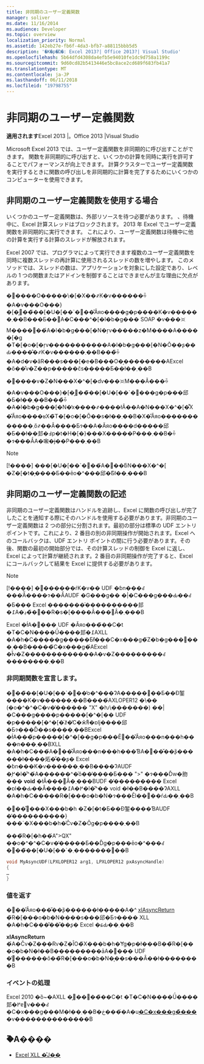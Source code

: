 ```yaml
---
title: 非同期のユーザー定義関数
manager: soliver
ms.date: 11/16/2014
ms.audience: Developer
ms.topic: overview
localization_priority: Normal
ms.assetid: 142eb27e-fb6f-4da3-bfb7-a88115bbb5d5
description: '�K�p�Ώ�: Excel 2013?| Office 2013?| Visual Studio'
ms.openlocfilehash: 5b64dfd4308da4efb5e94010fe1dc9d758a1199c
ms.sourcegitcommit: 9d60cd82b5413446e5bc8ace2cd689f683fb41a7
ms.translationtype: MT
ms.contentlocale: ja-JP
ms.lasthandoff: 06/11/2018
ms.locfileid: "19798755"
---
```

# <a name="asynchronous-user-defined-functions"></a>非同期のユーザー定義関数

**適用されます**Excel 2013 |。Office 2013 |Visual Studio 
  
Microsoft Excel 2013 では、ユーザー定義関数を非同期的に呼び出すことができます。 関数を非同期的に呼び出すと、いくつかの計算を同時に実行を許可することでパフォーマンスが向上できます。 計算クラスターでユーザー定義関数を実行するときに関数の呼び出しを非同期的に計算を完了するためにいくつかのコンピューターを使用できます。
  
## <a name="when-to-use-asynchronous-user-defined-functions"></a>非同期のユーザー定義関数を使用する場合

いくつかのユーザー定義関数は、外部リソースを待つ必要があります。 、待機中に、Excel 計算スレッドはブロックされます。 2013 年 Excel でユーザー定義関数を非同期的に実行できます。 これにより、ユーザー定義関数は待機中に他の計算を実行する計算のスレッドが解放されます。
  
Excel 2007 では、プログラマによって実行できます複数のユーザー定義関数を同時に複数スレッドの再計算に使用されるスレッドの数を増やします。 このメソッドでは、スレッドの数は、アプリケーションを対象にした設定であり、レベルの 1 つの関数またはアドインを制御することはできませんが主な理由に欠点があります。
  
�֐����O�����\�[�X��҂K�v������ꍇ�A�v���O���}�[�͔񓯊��̃��[�U�[��`�֐��̌Ăяo����g�p����K�v������܂��B���Ƃ��΁A�C���^�[�l�b�g��� SOAP �v���𑗐M����֐��́A�l�b�g���[�N�ŗv�����z�M����A�����[�g �T�[�o�[�ŗv�����������A�l�b�g���[�N�Ō��ʂ��Ԃ����̂�҂K�v������܂��B���̏ꍇ�A�d�v�ȃR���s���[�e�B���O�͔��������AExcel �ő��̌v�Z��p�����čs�����Ƃ��ł��܂��B
  
�֐����v�Z�N���X�^�[�ɗv���𑗐M���Ă���ꍇ�A�v���O���}�[�͔񓯊��̃��[�U�[��`�֐���g�p���邱�Ƃ�ł��܂��B���̏ꍇ�A�l�b�g���[�N�̒x����҂����łȂ��A�N���X�^�[�͌X�̌Ăяo����ʁX�̃T�[�o�[�Ŏ��s�ł��܂��B�X�̌Ăяo������������܂ő҂��Ȃ����Ƃɂ��A�Ăяo����d�����邱�Ƃ��ł��邽�߃p�t�H�[�}���X�����P���܂��B�ꍇ�ɂ���ẮA�啝�ɉ��P���܂��B
  
> [!NOTE]
> [!����] ���[�U�[��`�֐��́A�񓯊��ƃN���X�^�[ �Z�[�t�̗����Ƃ��ēo�^���邱�Ƃ͂ł��܂���B 
  
## <a name="writing-an-asynchronous-user-defined-function"></a>非同期のユーザー定義関数の記述

非同期のユーザー定義関数はハンドルを追跡し、Excel に関数の呼び出しが完了したことを通知する際にそのハンドルを使用する必要があります。非同期のユーザー定義関数は 2 つの部分に分割されます。最初の部分は標準の UDF エントリ ポイントです。これにより、2 番目の別の非同期操作が開始されます。Excel へのコールバックは、UDF エントリ ポイントの間に行う必要があります。その後、関数の最初の開始部分では、その計算スレッドの制御を Excel に返し、Excel によって計算が継続されます。2 番目の非同期操作が完了すると、Excel にコールバックして結果を Excel に提供する必要があります。  
  
> [!NOTE]
> [!����] �񓯊������ŕK�v�� UDF �ɓn���ꂽ���ׂĂ̈����ɂ��ẮAUDF �G���g�� �|�C���g���Ԃ��ꂽ�Ƃ��� Excel �������̈����������邽�߁A�֐��̏ڍׂ��R�s�[����Ȃ���΂Ȃ�܂���B 
  
Excel �ł́A�񓯊��� UDF �Ăяo���̃��C�t �T�C�N����Ǘ����邽�߁AXLL �A�h�C�����g�����Ƃ̂ł���C�x���g�̃Z�b�g���񋟂���܂��B�����̃C�x���g�́AExcel �ł̌v�Z�������������A�v�Z���������ꂽ��������܂��B
  
### <a name="declaring-an-asynchronous-function"></a>非同期関数を宣言します。

�񓯊��̃��[�U�[��`�֐��̓o�^���ɁA�����񓯊��Ƃ��Đ錾����K�v������܂��B����́AXLOPER12 �\�� (�o�^�^�C�v�̕������ "X" �ƕ\�������) ��|�C���g����p�����[�^�[�� UDF �p�����[�^�[�̈ꗗ�̔C�ӂ̏ꏊ�ɒǉ����邱�Ƃɂ���Ď��s����܂��BExcel �ł́A���̃p�����[�^�[��g�p���Ĕ񓯊��̌Ăяo���n���h����n���܂��BXLL �A�h�C���́A�񓯊��̌Ăяo���n���h���ƁA�֐��̌��ʂ̏������ł����炻�̌��ʂ� Excel �ɓn���K�v������܂��B����ɁAUDF �̖߂�l�̌^�́A������^�̍ŏ��̕����Ƃ��� ">" �ɂ���Ďw�肳��� **void** �łȂ���΂Ȃ�܂���BUDF �̓��������� Excel �ɒl��Ԃ��Ȃ����߁A�߂�l�̌^�� void �ł��B����ɁAXLL �A�h�C�����R�[���o�b�N�ɂ���Ēl��񓯊��ŕԂ��܂��B 
  
�񓯊��̊֐���X���b�h �Z�[�t�Ƃ��Đ錾����ƁAUDF �̓����������}���`�X���b�h�̍Čv�Z�Ŏg�p����܂��B 
  
���̃R�[�h��́A"\>QX" ��o�^�^�C�v�̕�����Ƃ��Ďg�p���ēo�^���ꂽ�񓯊��̃��[�U�[��`�֐�������܂��B
  
```cpp
void MyAsyncUDF(LPXLOPER12 arg1, LPXLOPER12 pxAsyncHandle)
{
…
}
```

### <a name="returning-values"></a>値を返す

�񓯊��̌Ăяo���̌��ʂ̏������ł�����A�^ [xlAsyncReturn](xlasyncreturn.md) �̃R�[���o�b�N����s���邱�Ƃɂ���� XLL �A�h�C���͂��̌��ʂ� Excel �ɕԂ��܂��B
  
**xlAsyncReturn** �́A�Čv�Z���Ɍv�Z�ȊO�̃X���b�h�Ɏg�p�ł���B��̃R�[���o�b�N�ł��B���������āA�񓯊��� UDF �̔񓯊������ő��̃R�[���o�b�N�͎��s���Ȃ��ł��������B 
  
### <a name="handling-events"></a>イベントの処理

Excel 2010 �ȍ~�AXLL �͔񓯊��֐��̃��C�t �T�C�N����Ǘ����邽�߂ɐ݌v���ꂽ�C�x���g���M�ł��܂��B�ڂ����́A�u[�C�x���g�̏���](handling-events.md)�v��������������B
  
## <a name="see-also"></a>�֘A����

- [Excel XLL �̊J��](developing-excel-xlls.md)

